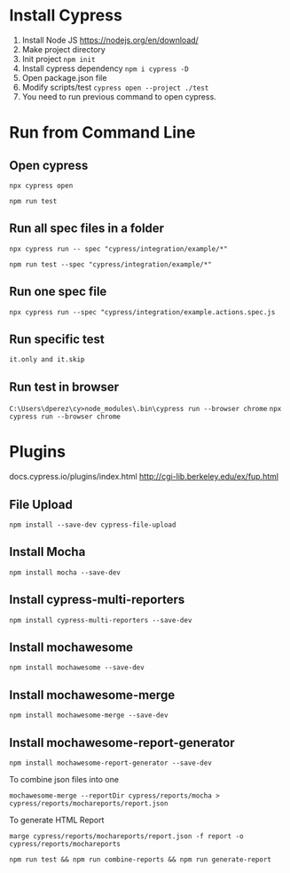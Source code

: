 # Install Cypress
1. Install Node JS
https://nodejs.org/en/download/
2. Make project directory
3. Init project `npm init`
4. Install cypress dependency `npm i cypress -D`
5. Open package.json file 
6. Modify scripts/test `cypress open --project ./test`
7. You need to run previous command to open cypress.

# Run from Command Line

## Open cypress

`npx cypress open`

`npm run test`

## Run all spec files in a folder

`npx cypress run -- spec "cypress/integration/example/*"`

`npm run test --spec "cypress/integration/example/*"`

## Run one spec file

`npx cypress run --spec "cypress/integration/example.actions.spec.js`

## Run specific test
`it.only and it.skip`

## Run test in browser

`C:\Users\dperez\cy>node_modules\.bin\cypress run --browser chrome`
`npx cypress run --browser chrome`

# Plugins

docs.cypress.io/plugins/index.html
http://cgi-lib.berkeley.edu/ex/fup.html

## File Upload

`npm install --save-dev cypress-file-upload`

## Install Mocha

`npm install mocha --save-dev`

## Install cypress-multi-reporters

`npm install cypress-multi-reporters --save-dev`

## Install mochawesome

`npm install mochawesome --save-dev`

## Install mochawesome-merge

`npm install mochawesome-merge --save-dev`

## Install mochawesome-report-generator

`npm install mochawesome-report-generator --save-dev`

To combine json files into one

`mochawesome-merge --reportDir cypress/reports/mocha > cypress/reports/mochareports/report.json`

To generate HTML Report 

`marge cypress/reports/mochareports/report.json -f report -o cypress/reports/mochareports`

`npm run test && npm run combine-reports && npm run generate-report`
